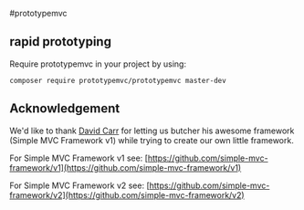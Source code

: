 #prototypemvc

## rapid prototyping

Require prototypemvc in your project by using:

```
composer require prototypemvc/prototypemvc master-dev
```

## Acknowledgement

We'd like to thank [David Carr](http://daveismyname.com/) for letting us butcher his awesome framework (Simple MVC Framework v1) while trying to create our own little framework. 

For Simple MVC Framework v1 see:  [https://github.com/simple-mvc-framework/v1](https://github.com/simple-mvc-framework/v1)

For Simple MVC Framework v2 see:  [https://github.com/simple-mvc-framework/v2](https://github.com/simple-mvc-framework/v2)
